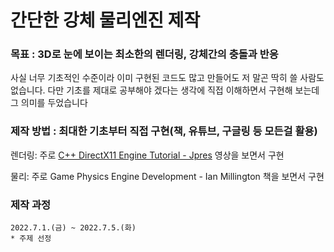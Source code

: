 # 간단한 강체 물리엔진 제작
### 목표 : 3D로 눈에 보이는 최소한의 렌더링, 강체간의 충돌과 반응

사실 너무 기초적인 수준이라 이미 구현된 코드도 많고 만들어도 저 말곤 딱히 쓸 사람도 없습니다. 다만 기초를 제대로 공부해야 겠다는 생각에 직접 이해하면서 구현해 보는데 그 의미를 두었습니다

### 제작 방법 : 최대한 기초부터 직접 구현(책, 유튜브, 구글링 등 모든걸 활용)

렌더링: 주로 [C++ DirectX11 Engine Tutorial - Jpres](https://www.youtube.com/watch?v=gQIG77PfLgo&list=PLcacUGyBsOIBlGyQQWzp6D1Xn6ZENx9Y2) 영상을 보면서 구현
  
물리: 주로 Game Physics Engine Development - Ian Millington 책을 보면서 구현

### 제작 과정
    
    2022.7.1.(금) ~ 2022.7.5.(화)
    * 주제 선정

    
